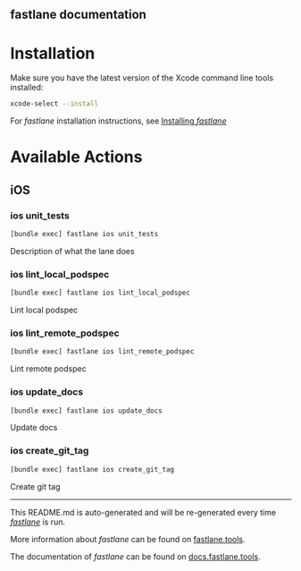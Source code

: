 fastlane documentation
----

# Installation

Make sure you have the latest version of the Xcode command line tools installed:

```sh
xcode-select --install
```

For _fastlane_ installation instructions, see [Installing _fastlane_](https://docs.fastlane.tools/#installing-fastlane)

# Available Actions

## iOS

### ios unit_tests

```sh
[bundle exec] fastlane ios unit_tests
```

Description of what the lane does

### ios lint_local_podspec

```sh
[bundle exec] fastlane ios lint_local_podspec
```

Lint local podspec

### ios lint_remote_podspec

```sh
[bundle exec] fastlane ios lint_remote_podspec
```

Lint remote podspec

### ios update_docs

```sh
[bundle exec] fastlane ios update_docs
```

Update docs

### ios create_git_tag

```sh
[bundle exec] fastlane ios create_git_tag
```

Create git tag

----

This README.md is auto-generated and will be re-generated every time [_fastlane_](https://fastlane.tools) is run.

More information about _fastlane_ can be found on [fastlane.tools](https://fastlane.tools).

The documentation of _fastlane_ can be found on [docs.fastlane.tools](https://docs.fastlane.tools).
